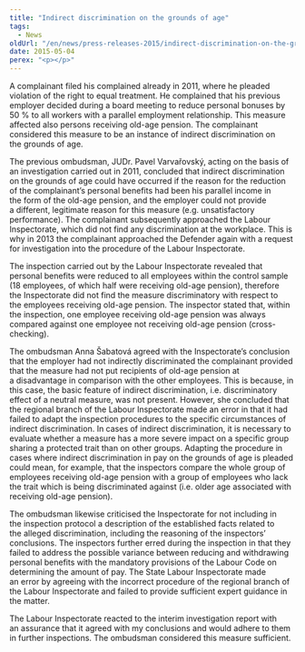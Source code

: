 ```yaml
---
title: "Indirect discrimination on the grounds of age"
tags:
  - News
oldUrl: "/en/news/press-releases-2015/indirect-discrimination-on-the-grounds-of-age/"
date: 2015-05-04
perex: "<p></p>"
---
```


<!-- imported from the old website -->

<p>A complainant filed his complained already in 2011, where he pleaded violation of the right to equal treatment. He complained that his previous employer decided during a board meeting to reduce personal bonuses by 50 % to all workers with a parallel employment relationship. This measure affected also persons receiving old-age pension. The complainant considered this measure to be an instance of indirect discrimination on the grounds of age.</p><p>The previous ombudsman, JUDr. Pavel Varvařovský, acting on the basis of an investigation carried out in 2011, concluded that indirect discrimination on the grounds of age could have occurred if the reason for the reduction of the complainant’s personal benefits had been his parallel income in the form of the old-age pension, and the employer could not provide a different, legitimate reason for this measure (e.g. unsatisfactory performance). The complainant subsequently approached the Labour Inspectorate, which did not find any discrimination at the workplace. This is why in 2013 the complainant approached the Defender again with a request for investigation into the procedure of the Labour Inspectorate.</p><p>The inspection carried out by the Labour Inspectorate revealed that personal benefits were reduced to all employees within the control sample (18 employees, of which half were receiving old-age pension), therefore the Inspectorate did not find the measure discriminatory with respect to the employees receiving old-age pension. The inspector stated that, within the inspection, one employee receiving old-age pension was always compared against one employee not receiving old-age pension (cross-checking).</p><p>The ombudsman Anna Šabatová agreed with the Inspectorate’s conclusion that the employer had not indirectly discriminated the complainant provided that the measure had not put recipients of old-age pension at a disadvantage in comparison with the other employees. This is because, in this case, the basic feature of indirect discrimination, i.e. discriminatory effect of a neutral measure, was not present. However, she concluded that the regional branch of the Labour Inspectorate made an error in that it had failed to adapt the inspection procedures to the specific circumstances of indirect discrimination. In cases of indirect discrimination, it is necessary to evaluate whether a measure has a more severe impact on a specific group sharing a protected trait than on other groups. Adapting the procedure in cases where indirect discrimination in pay on the grounds of age is pleaded could mean, for example, that the inspectors compare the whole group of employees receiving old-age pension with a group of employees who lack the trait which is being discriminated against (i.e. older age associated with receiving old-age pension).</p><p>The ombudsman likewise criticised the Inspectorate for not including in the inspection protocol a description of the established facts related to the alleged discrimination, including the reasoning of the inspectors’ conclusions. The inspectors further erred during the inspection in that they failed to address the possible variance between reducing and withdrawing personal benefits with the mandatory provisions of the Labour Code on determining the amount of pay. The State Labour Inspectorate made an error by agreeing with the incorrect procedure of the regional branch of the Labour Inspectorate and failed to provide sufficient expert guidance in the matter.</p>The Labour Inspectorate reacted to the interim investigation report with an assurance that it agreed with my conclusions and would adhere to them in further inspections. The ombudsman considered this measure sufficient.
